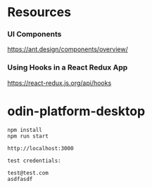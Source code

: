 # Resources
### UI Components
https://ant.design/components/overview/

### Using Hooks in a React Redux App
https://react-redux.js.org/api/hooks


# odin-platform-desktop
```
npm install
npm run start

http://localhost:3000

test credentials:

test@test.com
asdfasdf
```
